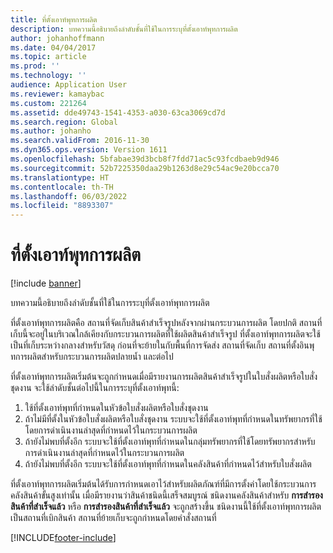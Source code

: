 ```yaml
---
title: ที่ตั้งเอาท์พุทการผลิต
description: บทความนี้อธิบายถึงลำดับชั้นที่ใช้ในการระบุที่ตั้งเอาท์พุทการผลิต
author: johanhoffmann
ms.date: 04/04/2017
ms.topic: article
ms.prod: ''
ms.technology: ''
audience: Application User
ms.reviewer: kamaybac
ms.custom: 221264
ms.assetid: dde49743-1541-4353-a030-63ca3069cd7d
ms.search.region: Global
ms.author: johanho
ms.search.validFrom: 2016-11-30
ms.dyn365.ops.version: Version 1611
ms.openlocfilehash: 5bfabae39d3bcb8f7fdd71ac5c93fcdbaeb9d946
ms.sourcegitcommit: 52b7225350daa29b1263d8e29c54ac9e20bcca70
ms.translationtype: HT
ms.contentlocale: th-TH
ms.lasthandoff: 06/03/2022
ms.locfileid: "8893307"
---
```

# <a name="production-output-location"></a>ที่ตั้งเอาท์พุทการผลิต

[!include [banner](../includes/banner.md)]

บทความนี้อธิบายถึงลำดับชั้นที่ใช้ในการระบุที่ตั้งเอาท์พุทการผลิต

ที่ตั้งเอาท์พุทการผลิตคือ สถานที่จัดเก็บสินค้าสำเร็จรูปหลังจากผ่านกระบวนการผลิต โดยปกติ สถานที่เก็บนี้จะอยู่ในบริเวณใกล้เคียงกับกระบวนการผลิตที่ใช้ผลิตสินค้าสำเร็จรูป ที่ตั้งเอาท์พุทการผลิตจะใช้เป็นที่เก็บระหว่างกลางสำหรับวัสดุ ก่อนที่จะย้ายในกับพื้นที่การจัดส่ง สถานที่จัดเก็บ สถานที่ตั้งอินพุทการผลิตสำหรับกระบวนการผลิตปลายน้ำ และต่อไป 

ที่ตั้งเอาท์พุทการผลิตเริ่มต้นจะถูกกำหนดเมื่อมีรายงานการผลิตสินค้าสำเร็จรูปในใบสั่งผลิตหรือใบสั่งชุดงาน จะใช้ลำดับชั้นต่อไปนี้ในการระบุที่ตั้งเอาท์พุทนี้:

1. ใช้ที่ตั้งเอาท์พุทที่กำหนดในหัวข้อใบสั่งผลิตหรือใบสั่งชุดงาน
2. ถ้าไม่มีที่ตั้งในหัวข้อใบสั่งผลิตหรือใบสั่งชุดงาน ระบบจะใช้ที่ตั้งเอาท์พุทที่กำหนดในทรัพยากรที่ใช้โดยการดำเนินงานล่าสุดที่กำหนดไว้ในกระบวนการผลิต
3. ถ้ายังไม่พบที่ตั้งอีก ระบบจะใช้ที่ตั้งเอาท์พุทที่กำหนดในกลุ่มทรัพยากรที่ใช้โดยทรัพยากรสำหรับการดำเนินงานล่าสุดที่กำหนดไว้ในกระบวนการผลิต
4. ถ้ายังไม่พบที่ตั้งอีก ระบบจะใช้ที่ตั้งเอาท์พุทที่กำหนดในคลังสินค้าที่กำหนดไว้สำหรับใบสั่งผลิต

ที่ตั้งเอาท์พุทการผลิตเริ่มต้นได้รับการกำหนดเอาไว้สำหรับผลิตภัณฑ์ที่มีการตั้งค่าโดยใช้กระบวนการคลังสินค้าขั้นสูงเท่านั้น เมื่อมีรายงานว่าสินค้าชนิดนี้เสร็จสมบูรณ์ ชนิดงานคลังสินค้าสำหรับ **การสำรองสินค้าที่สำเร็จแล้ว** หรือ **การสำรองสินค้าที่สำเร็จแล้ว** จะถูกสร้างขึ้น ชนิดงานนี้ใช้ที่ตั้งเอาท์พุทการผลิตเป็นสถานที่เบิกสินค้า สถานที่ย้ายเก็บจะถูกกำหนดโดยคำสั่งสถานที่


[!INCLUDE[footer-include](../../includes/footer-banner.md)]